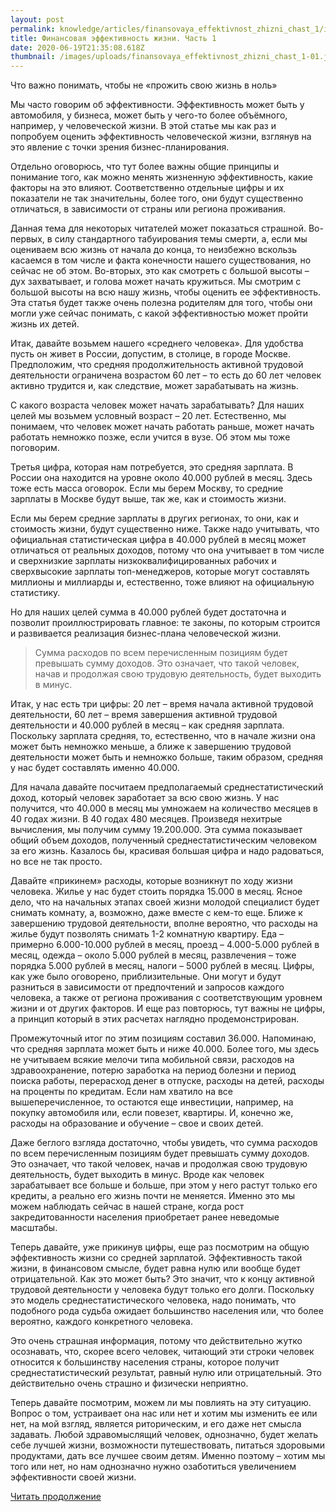 ```yaml
---
layout: post
permalink: knowledge/articles/finansovaya_effektivnost_zhizni_chast_1/index.html
title: Финансовая эффективность жизни. Часть 1
date: 2020-06-19T21:35:08.618Z
thumbnail: /images/uploads/finansovaya_effektivnost_zhizni_chast_1-01.jpg
---
```

Что важно понимать, чтобы не «прожить свою жизнь в ноль»

Мы часто говорим об эффективности. Эффективность может быть у автомобиля, у бизнеса, может быть у чего-то более объёмного, например, у человеческой жизни. В этой статье мы как раз и попробуем оценить эффективность человеческой жизни, взглянув на это явление с точки зрения бизнес-планирования.

Отдельно оговорюсь, что тут более важны общие принципы и понимание того, как можно менять жизненную эффективность, какие факторы на это влияют. Соответственно отдельные цифры и их показатели не так значительны, более того, они будут существенно отличаться, в зависимости от страны или региона проживания.

Данная тема для некоторых читателей может показаться страшной. Во-первых, в силу стандартного табуирования темы смерти, а, если мы оцениваем всю жизнь от начала до конца, то неизбежно вскользь касаемся в том числе и факта конечности нашего существования, но сейчас не об этом. Во-вторых, это как смотреть с большой высоты – дух захватывает, и голова может начать кружиться. Мы смотрим с большой высоты на всю нашу жизнь, чтобы оценить ее эффективность. Эта статья будет также очень полезна родителям для того, чтобы они могли уже сейчас понимать, с какой эффективностью может пройти жизнь их детей.

Итак, давайте возьмем нашего «среднего человека». Для удобства пусть он живет в России, допустим, в столице, в городе Москве. Предположим, что средняя продолжительность активной трудовой деятельности ограничена возрастом 60 лет – то есть до 60 лет человек активно трудится и, как следствие, может зарабатывать на жизнь.

С какого возраста человек может начать зарабатывать? Для наших целей мы возьмем условный возраст – 20 лет. Естественно, мы понимаем, что человек может начать работать раньше, может начать работать немножко позже, если учится в вузе. Об этом мы тоже поговорим.

Третья цифра, которая нам потребуется, это средняя зарплата. В России она находится на уровне около 40.000 рублей в месяц. Здесь тоже есть масса оговорок. Если мы берем Москву, то средние зарплаты в Москве будут выше, так же, как и стоимость жизни.

Если мы берем средние зарплаты в других регионах, то они, как и стоимость жизни, будут существенно ниже. Также надо учитывать, что официальная статистическая цифра в 40.000 рублей в месяц может отличаться от реальных доходов, потому что она учитывает в том числе и сверхнизкие зарплаты низкоквалифицированных рабочих и сверхвысокие зарплаты топ-менеджеров, которые могут составлять миллионы и миллиарды и, естественно, тоже влияют на официальную статистику.

Но для наших целей сумма в 40.000 рублей будет достаточна и позволит проиллюстрировать главное: те законы, по которым строится и развивается реализация бизнес-плана человеческой жизни.

>Сумма расходов по всем перечисленным позициям будет превышать сумму доходов. Это означает, что такой человек, начав и продолжая свою трудовую деятельность, будет выходить в минус.

Итак, у нас есть три цифры: 20 лет – время начала активной трудовой деятельности, 60 лет – время завершения активной трудовой деятельности и 40.000 рублей в месяц – как средняя зарплата. Поскольку зарплата средняя, то, естественно, что в начале жизни она может быть немножко меньше, а ближе к завершению трудовой деятельности может быть и немножко больше, таким образом, средняя у нас будет составлять именно 40.000.

Для начала давайте посчитаем предполагаемый среднестатистический доход, который человек заработает за всю свою жизнь. У нас получится, что 40.000 в месяц мы умножаем на количество месяцев в 40 годах жизни. В 40 годах 480 месяцев. Произведя нехитрые вычисления, мы получим сумму 19.200.000. Эта сумма показывает общий объем доходов, полученный среднестатистическим человеком за его жизнь. Казалось бы, красивая большая цифра и надо радоваться, но все не так просто.

Давайте «прикинем» расходы, которые возникнут по ходу жизни человека. Жилье у нас будет стоить порядка 15.000 в месяц. Ясное дело, что на начальных этапах своей жизни молодой специалист будет снимать комнату, а, возможно, даже вместе с кем-то еще. Ближе к завершению трудовой деятельности, вполне вероятно, что расходы на жилье будут позволять снимать 1-2 комнатную квартиру. Еда – примерно 6.000-10.000 рублей в месяц, проезд – 4.000-5.000 рублей в месяц, одежда – около 5.000 рублей в месяц, развлечения – тоже порядка 5.000 рублей в месяц, налоги – 5000 рублей в месяц. Цифры, как уже было оговорено, приблизительные. Они могут и будут разниться в зависимости от предпочтений и запросов каждого человека, а также от региона проживания с соответствующим уровнем жизни и от других факторов. И еще раз повторюсь, тут важны не цифры, а принцип который в этих расчетах наглядно продемонстрирован.

Промежуточный итог по этим позициям составил 36.000. Напоминаю, что средняя зарплата может быть и ниже 40.000. Более того, мы здесь не учитываем всякие мелочи типа мобильной связи, расходов на здравоохранение, потерю заработка на период болезни и период поиска работы, перерасход денег в отпуске, расходы на детей, расходы на проценты по кредитам. Если нам хватило на все вышеперечисленное, то остаются еще инвестиции, например, на покупку автомобиля или, если повезет, квартиры. И, конечно же, расходы на образование и обучение – свое и своих детей.

Даже беглого взгляда достаточно, чтобы увидеть, что сумма расходов по всем перечисленным позициям будет превышать сумму доходов. Это означает, что такой человек, начав и продолжая свою трудовую деятельность, будет выходить в минус. Вроде как человек зарабатывает все больше и больше, при этом у него растут только его кредиты, а реально его жизнь почти не меняется. Именно это мы можем наблюдать сейчас в нашей стране, когда рост закредитованности населения приобретает ранее неведомые масштабы.

Теперь давайте, уже прикинув цифры, еще раз посмотрим на общую эффективность жизни со средней зарплатой. Эффективность такой жизни, в финансовом смысле, будет равна нулю или вообще будет отрицательной. Как это может быть? Это значит, что к концу активной трудовой деятельности у человека будут только его долги. Поскольку это модель среднестатистического человека, надо понимать, что подобного рода судьба ожидает большинство населения или, что более вероятно, каждого конкретного человека.

Это очень страшная информация, потому что действительно жутко осознавать, что, скорее всего человек, читающий эти строки человек относится к большинству населения страны, которое получит среднестатистический результат, равный нулю или отрицательный. Это действительно очень страшно и физически неприятно.

Теперь давайте посмотрим, можем ли мы повлиять на эту ситуацию. Вопрос о том, устраивает она нас или нет и хотим мы изменить ее или нет, на мой взгляд, является риторическим, и его даже нет смысла задавать. Любой здравомыслящий человек, однозначно, будет желать себе лучшей жизни, возможности путешествовать, питаться здоровыми продуктами, дать все лучшее своим детям. Именно поэтому – хотим мы того или нет, но нам однозначно нужно озаботиться увеличением эффективности своей жизни.

[Читать продолжение](../finansovaya_effektivnost_zhizni_chast_2/index.html)